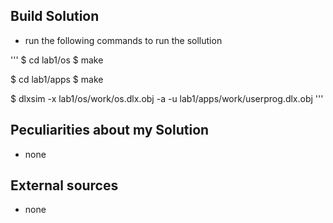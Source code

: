 ## Build Solution
 - run the following commands to run the sollution

'''
$ cd lab1/os
$ make

$ cd lab1/apps
$ make

$ dlxsim -x lab1/os/work/os.dlx.obj -a -u lab1/apps/work/userprog.dlx.obj
'''

## Peculiarities about my Solution
 - none

## External sources
 - none
